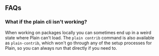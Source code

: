 ## FAQs

### What if the plain cli isn't working?

When working on packages locally you can sometimes end up in a weird state where Plain can't load. The `plain contrib` command is also available as `plain-contrib`, which won't go through any of the setup processes for Plain, so you can always run that directly if you need to.

